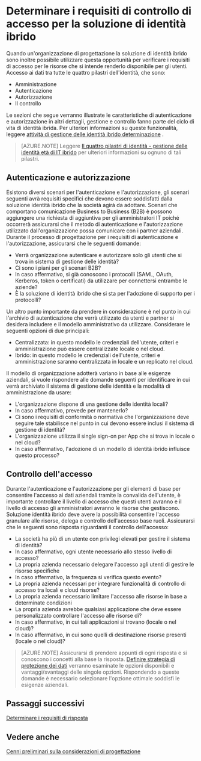 
<properties
    pageTitle="Considerazioni di progettazione identità di distribuzione ibrida di Azure Active Directory - determinare requisiti di controllo accesso | Microsoft Azure"
    description="Vengono descritti i pilastri di identità e identificazione dei requisiti di accesso per le risorse per gli utenti in un ambiente ibrido."
    documentationCenter=""
    services="active-directory"
    authors="billmath"
    manager="femila"
    editor=""/>

<tags
    ms.service="active-directory"
    ms.devlang="na"
    ms.topic="article"
    ms.tgt_pltfrm="na"
    ms.workload="identity"
    ms.date="08/08/2016"
    ms.author="billmath"/>

# <a name="determine-access-control-requirements-for-your-hybrid-identity-solution"></a>Determinare i requisiti di controllo di accesso per la soluzione di identità ibrido
Quando un'organizzazione di progettazione la soluzione di identità ibrido sono inoltre possibile utilizzare questa opportunità per verificare i requisiti di accesso per le risorse che si intende renderlo disponibile per gli utenti. Accesso ai dati tra tutte le quattro pilastri dell'identità, che sono:

- Amministrazione
- Autenticazione
- Autorizzazione
- Il controllo

Le sezioni che segue verranno illustrate le caratteristiche di autenticazione e autorizzazione in altri dettagli, gestione e controllo fanno parte del ciclo di vita di identità ibrida. Per ulteriori informazioni su queste funzionalità, leggere [attività di gestione delle identità ibrido determinazione](active-directory-hybrid-identity-design-considerations-hybrid-id-management-tasks.md) .

>[AZURE.NOTE]
Leggere [Il quattro pilastri di identità - gestione delle identità età di IT ibrido](http://social.technet.microsoft.com/wiki/contents/articles/15530.the-four-pillars-of-identity-identity-management-in-the-age-of-hybrid-it.aspx) per ulteriori informazioni su ognuno di tali pilastri.

## <a name="authentication-and-authorization"></a>Autenticazione e autorizzazione
Esistono diversi scenari per l'autenticazione e l'autorizzazione, gli scenari seguenti avrà requisiti specifici che devono essere soddisfatti dalla soluzione identità ibrido che la società agirà da adottare. Scenari che comportano comunicazione Business to Business (B2B) è possono aggiungere una richiesta di aggiuntiva per gli amministratori IT poiché occorrerà assicurarsi che il metodo di autenticazione e l'autorizzazione utilizzato dall'organizzazione possa comunicare con i partner aziendali. Durante il processo di progettazione per i requisiti di autenticazione e l'autorizzazione, assicurarsi che le seguenti domande:

- Verrà organizzazione autenticare e autorizzare solo gli utenti che si trova in sistema di gestione delle identità?
 - Ci sono i piani per gli scenari B2B?
 - In caso affermativo, si già conoscono i protocolli (SAML, OAuth, Kerberos, token o certificati) da utilizzare per connettersi entrambe le aziende?
- È la soluzione di identità ibrido che si sta per l'adozione di supporto per i protocolli?

Un altro punto importante da prendere in considerazione è nel punto in cui l'archivio di autenticazione che verrà utilizzato da utenti e partner si desidera includere e il modello amministrativo da utilizzare. Considerare le seguenti opzioni di due principali:
- Centralizzata: in questo modello le credenziali dell'utente, criteri e amministrazione può essere centralizzate locale o nel cloud.
- Ibrido: in questo modello le credenziali dell'utente, criteri e amministrazione saranno centralizzata in locale e un replicato nel cloud.

Il modello di organizzazione adotterà variano in base alle esigenze aziendali, si vuole rispondere alle domande seguenti per identificare in cui verrà archiviato il sistema di gestione delle identità e la modalità di amministrazione da usare:

- L'organizzazione dispone di una gestione delle identità locali?
 - In caso affermativo, prevede per mantenerlo?
 - Ci sono i requisiti di conformità o normativa che l'organizzazione deve seguire tale stabilisce nel punto in cui devono essere inclusi il sistema di gestione di identità?
- L'organizzazione utilizza il single sign-on per App che si trova in locale o nel cloud?
 - In caso affermativo, l'adozione di un modello di identità ibrido influisce questo processo?

## <a name="access-control"></a>Controllo dell'accesso
Durante l'autenticazione e l'autorizzazione per gli elementi di base per consentire l'accesso ai dati aziendali tramite la convalida dell'utente, è importante controllare il livello di accesso che questi utenti avranno e il livello di accesso gli amministratori avranno le risorse che gestiscono. Soluzione identità ibrido deve avere la possibilità consentire l'accesso granulare alle risorse, delega e controllo dell'accesso base ruoli. Assicurarsi che le seguenti sono risposta riguardanti il controllo dell'accesso:

- La società ha più di un utente con privilegi elevati per gestire il sistema di identità?
 - In caso affermativo, ogni utente necessario allo stesso livello di accesso?
- La propria azienda necessario delegare l'accesso agli utenti di gestire le risorse specifiche
 - In caso affermativo, la frequenza si verifica questo evento?
- La propria azienda necessari per integrare funzionalità di controllo di accesso tra locali e cloud risorse?
- La propria azienda necessario limitare l'accesso alle risorse in base a determinate condizioni
- La propria azienda avrebbe qualsiasi applicazione che deve essere personalizzato controllare l'accesso alle risorse di?
 - In caso affermativo, in cui tali applicazioni si trovano (locale o nel cloud)?
 - In caso affermativo, in cui sono quelli di destinazione risorse presenti (locale o nel cloud)?

>[AZURE.NOTE]
Assicurarsi di prendere appunti di ogni risposta e si conoscono i concetti alla base la risposta. [Definire strategia di protezione dei dati](active-directory-hybrid-identity-design-considerations-data-protection-strategy.md) verranno esaminate le opzioni disponibili e vantaggi/svantaggi delle singole opzioni.  Rispondendo a queste domande è necessario selezionare l'opzione ottimale soddisfi le esigenze aziendali.

## <a name="next-steps"></a>Passaggi successivi

[Determinare i requisiti di risposta](active-directory-hybrid-identity-design-considerations-incident-response-requirements.md)

## <a name="see-also"></a>Vedere anche
[Cenni preliminari sulla considerazioni di progettazione](active-directory-hybrid-identity-design-considerations-overview.md)
